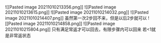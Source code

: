 ![[Pasted image 20211010213356.png]]
![[Pasted image 20211010213615.png]]
![[Pasted image 20211010214032.png]]
![[Pasted image 20211010214407.png]]
虽然第一次2步回不来，但是以后2步就可以
![[Pasted image 20211010214858.png]]
![[Pasted image 20211010215804.png]]
只有满足常返才可以回去，有限步骤内可以回来
若<1就是非常返状态